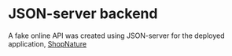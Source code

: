 # JSON-server backend

A fake online API was created using JSON-server for the deployed application, [ShopNature](https://github.com/jen0828/ShopNature)